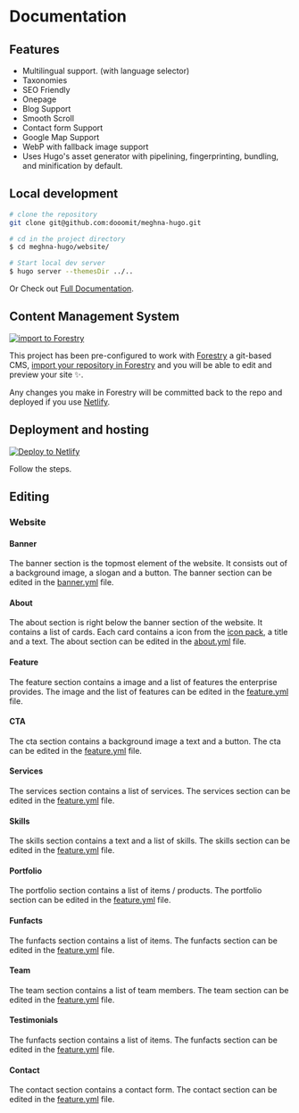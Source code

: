 # Documentation

## Features
- Multilingual support. (with language selector)
- Taxonomies
- SEO Friendly
- Onepage
- Blog Support
- Smooth Scroll
- Contact form Support
- Google Map Support
- WebP with fallback image support
- Uses Hugo's asset generator with pipelining, fingerprinting, bundling, and minification by default.


## Local development

```bash
# clone the repository
git clone git@github.com:dooomit/meghna-hugo.git

# cd in the project directory
$ cd meghna-hugo/website/

# Start local dev server
$ hugo server --themesDir ../..
```
Or Check out [Full Documentation](https://docs.gethugothemes.com/meghna/?ref=github).

## Content Management System

[![import to
Forestry](https://assets.forestry.io/import-to-forestryK.svg)](https://app.forestry.io/quick-start?repo=themefisher/meghna-hugo&engine=hugo&version=0.80.0)

This project has been pre-configured to work with [Forestry](https://forestry.io) a git-based CMS, [import your
repository in Forestry](https://app.forestry.io/quick-start?repo=themefisher/meghna-hugo&engine=hugo&version=0.80.0) and
you will be able to edit and preview your site ✨.

Any changes you make in Forestry will be committed back to the repo and deployed if you use [Netlify](#netlify).

## Deployment and hosting

[![Deploy to
Netlify](https://www.netlify.com/img/deploy/button.svg)](https://app.netlify.com/start/deploy?repository=https://github.com/themefisher/meghna-hugo)

Follow the steps.

## Editing

### Website

#### Banner
The banner section is the topmost element of the website.
It consists out of a background image, a slogan and a button.
The banner section can be edited in the [banner.yml](website/data/de/banner.yml) file.

#### About
The about section is right below the banner section of the website.
It contains a list of cards.
Each card contains a icon from the [icon pack](https://themify.me/themify-icons), a title and a text.
The about section can be edited in the [about.yml](website/data/de/about.yml) file.

#### Feature
The feature section contains a image and a list of features the enterprise provides.
The image and the list of features can be edited in the [feature.yml](website/data/de/feature.yml) file.

#### CTA
The cta section contains a background image a text and a button.
The cta can be edited in the [feature.yml](website/data/de/cta.yml) file.

#### Services
The services section contains a list of services.
The services section can be edited in the [feature.yml](website/data/de/service.yml) file.

#### Skills
The skills section contains a text and a list of skills.
The skills section can be edited in the [feature.yml](website/data/de/skill.yml) file.

#### Portfolio
The portfolio section contains a list of items / products.
The portfolio section can be edited in the [feature.yml](website/data/de/portfolio.yml) file.

#### Funfacts
The funfacts section contains a list of items.
The funfacts section can be edited in the [feature.yml](website/data/de/funfacts.yml) file.

#### Team
The team section contains a list of team members.
The team section can be edited in the [feature.yml](website/data/de/funfacts.yml) file.

#### Testimonials
The funfacts section contains a list of items.
The funfacts section can be edited in the [feature.yml](website/data/de/funfacts.yml) file.

#### Contact
The contact section contains a contact form.
The contact section can be edited in the [feature.yml](website/data/de/contact.yml) file.
